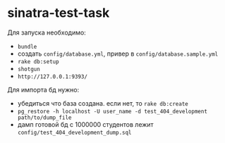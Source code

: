 sinatra-test-task
=================

Для запуска необходимо:
- `bundle`
- создать `config/database.yml`, привер в `config/database.sample.yml`
- `rake db:setup`
- `shotgun`
- `http://127.0.0.1:9393/`

Для импорта бд нужно:
- убедиться что база создана. если нет, то `rake db:create`
- `pg_restore -h localhost -U user_name -d test_404_development path/to/dump_file`
- дамп готовой бд с 1000000 студентов лежит `config/test_404_development_dump.sql`
